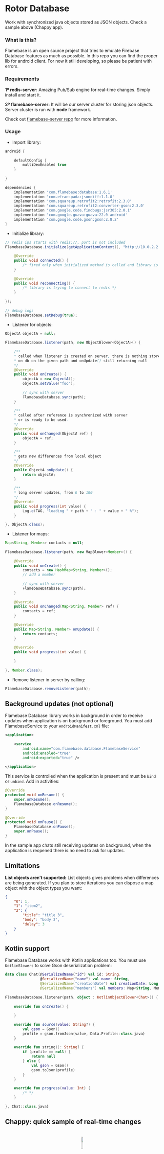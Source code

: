 
# Rotor Database

Work with synchronized java objects stored as JSON objects. Check a sample above (Chappy app).

### What is this?
Flamebase is an open source project that tries to emulate Firebase Database features as much as possible. In this repo you can find the proper lib for android client.
For now it still developing, so please be patient with errors.

### Requirements
**1º redis-server:** Amazing Pub/Sub engine for real-time changes. Simply install and start it.

**2º flamebase-server:** It will be our server cluster for storing json objects. Server cluster is run with **node** framework.

Check out [flamebase-server repo](https://github.com/flamebase/flamebase-server) for more information.

### Usage
- Import library:

```groovy
android {
 
    defaultConfig {
        multiDexEnabled true
    }
    
}
 
dependencies {
    implementation 'com.flamebase:database:1.6.1'
    implementation 'com.efraespada:jsondiff:1.1.0'
    implementation 'com.squareup.retrofit2:retrofit:2.3.0'
    implementation 'com.squareup.retrofit2:converter-gson:2.3.0'
    implementation 'com.google.code.findbugs:jsr305:2.0.1'
    implementation 'com.google.guava:guava:22.0-android'
    implementation 'com.google.code.gson:gson:2.8.2'
}
```
- Initialize library:
```java
// redis ips starts with redis://, port is not included
FlamebaseDatabase.initialize(getApplicationContext(), "http://10.0.2.2:1507/", "redis://10.0.2.2", new StatusListener() {
 
    @Override
    public void connected() {
        /* fired only when initialized method is called and library is connected to redis */
    }
    
    @Override
    public void reconnecting() {
        /* library is trying to connect to redis */
    }
 
});
 
// debug logs
FlamebaseDatabase.setDebug(true);
```
- Listener for objects:
```java
ObjectA objectA = null;
  
FlamebaseDatabase.listener(path, new ObjectBlower<ObjectA>() {
    
    /**
    * called when listener is created on server, there is nothing stored
    * on db on the given path and onUpdate() still returning null
    */
    @Override
    public void onCreate() {
        objectA = new ObjectA();
        objectA.setValue("foo");
        
        // sync with server
        FlamebaseDatabase.sync(path);
    }
    
    /**
    * called after reference is synchronized with server
    * or is ready to be used.
    */
    @Override
    public void onChanged(ObjectA ref) {
        objectA = ref;  
    }
    
    /**
    * gets new differences from local object
    */
    @Override
    public ObjectA onUpdate() {
        return objectA;
    }
 
    /**
    * long server updates, from 0 to 100
    */
    @Override
    public void progress(int value) {
        Log.e(TAG, "loading " + path + " : " + value + " %");
    }
 
}, ObjectA.class);
```
- Listener for maps:
```java
Map<String, Member> contacts = null;
 
FlamebaseDatabase.listener(path, new MapBlower<Member>() {
   
    @Override
    public void onCreate() {
        contacts = new HashMap<String, Member>();
        // add a member
        
        // sync with server
        FlamebaseDatabase.sync(path);
    }
    
    @Override
    public void onChanged(Map<String, Member> ref) {
        contacts = ref;
    }
    
    @Override
    public Map<String, Member> onUpdate() {
        return contacts;
    }
 
    @Override
    public void progress(int value) {
        
    }
  
}, Member.class);
```
- Remove listener in server by calling:
```java
FlamebaseDatabase.removeListener(path);
```

Background updates (not optional)
------------------
Flamebase Database library works in background in order to receive updates when application is on background or foreground. You must add FlamebaseService to your `AndroidManifest.xml` file:
```xml
<application>
 
    <service
        android:name="com.flamebase.database.FlamebaseService"
        android:enabled="true"
        android:exported="true" />
 
</application>
```
This service is controlled when the application is present and must be `bind` or `unbind`. Add in activities:
```java
@Override
protected void onResume() {
    super.onResume();
    FlamebaseDatabase.onResume();
}
 
@Override
protected void onPause() {
    FlamebaseDatabase.onPause();
    super.onPause();
}
```
In the sample app chats still receiving updates on background, when the application is reopened there is no need to ask for updates.

Limitations 
-----------
**List objects aren't supported:** List objects gives problems when differences are being generated. If you plan to store iterations you can dispose a map object with the object types you want:
```json
{
    "0": 1,
    "1": "item2",
    "2": {
        "title": "title 3",
        "body": "body 3",
        "delay": 3
    }
}
```

Kotlin support
--------------
Flamebase Database works with Kotlin applications too. You must use `KotlinBlowers` to solve Gson deserialization problem:
```kotlin
data class Chat(@SerializedName("id") val id: String,
                @SerializedName("name") val name: String,
                @SerializedName("creationDate") val creationDate: Long,
                @SerializedName("members") val members: Map<String, Member>)
 
FlamebaseDatabase.listener(path, object : KotlinObjectBlower<Chat>() {
 
    override fun onCreate() {
        
    }
 
    override fun source(value: String?) {
        val gson = Gson()
        profile = gson.fromJson(value, Data.Profile::class.java)
    }
 
    override fun string(): String? {
        if (profile == null) {
            return null
        } else {
            val gson = Gson()
            gson.toJson(profile)
        }
    }
    
    override fun progress(value: Int) {
        /* */
    }
 
}, Chat::class.java)
```

Chappy: quick sample of real-time changes
-------------------------------------------
<p align="center"><img width="10%" vspace="20" src="https://github.com/flamebase/flamebase-database-android/raw/develop/app/src/main/res/mipmap-xxxhdpi/ic_launcher_rounded.png"></p>
 
Imagine define some simple objects and share it between other devices by paths (`/chats/welcome_chat`):
 
```java
public class Chat {

    @SerializedName("name")
    @Expose
    String name;

    @SerializedName("members")
    @Expose
    Map<String, Member> members;

    @SerializedName("messages")
    @Expose
    Map<String, Message> messages;

    public Chat(String name, Map<String, Member> members, Map<String, Message> messages) {
        this.name = name;
        this.members = members;
        this.messages = messages;
    }
    
    /* getter and setter methods */
    
}
```
Define a chat listener and add messages:
```java
private Chat chat;

@Override protected void onCreate(Bundle savedInstanceState) {
    
    final String path = "/chats/welcome_chat";
    
    /* object instances, list adapter, etc.. */
    
    FlamebaseDatabase.listener(path, new ObjectBlower<Chat>() {
    
        @Override public void onCreate() {
            chat = new Chat();
            chat.setTitle("Foo Chat");
            
            // sync with server
            FlamebaseDatabase.sync(path);
        }
            
        @Override public Chat onUpdate() {
            return chat;
        }
    
        @Override public void onChanged(Chat ref) {
            chat = ref;
            
            // update screent title
            ChatActivity.this.setTitle(chat.getName());
            
            // order messages
            Map<String, Message> messageMap = new TreeMap<>(new Comparator<String>() {
                @Override public int compare(String o1, String o2) {
                    Long a = Long.valueOf(o1);
                    Long b = Long.valueOf(o2);
                    if (a > b) {
                        return 1;
                    } else if (a < b) {
                        return -1;
                    } else {
                        return 0;
                    }
                }
            });
            messageMap.putAll(chat.getMessages());
            chat.setMessages(messageMap);
    
            // update list
            messageList.getAdapter().notifyDataSetChanged();
            messageList.smoothScrollToPosition(0);
        }
    
        @Override public void progress(int value) {
            // print progress
        }
    
    }, Chat.class);
     
    sendButton.setOnClickListener(new View.OnClickListener() {
        @Override public void onClick(View v) {
            SharedPreferences prefs = getSharedPreferences(getPackageName(), Context.MODE_PRIVATE);
            String username = prefs.getString("username", null);
            if (name != null) {
                Message message = new Message(username, messageText.getText().toString());
                chat.getMessages().put(String.valueOf(new Date().getTime()), message);
        
                FlamebaseDatabase.sync(path);
        
                messageText.setText("");
            }
        }
    });
}
```
You can do changes or wait for them. All devices listening the same object will receive this changes to stay up to date:
 
<p align="center"><img width="30%" vspace="20" src="https://github.com/flamebase/flamebase-database-android/raw/develop/sample1.png"></p>


License
-------
    Copyright 2018 Efraín Espada

    Licensed under the Apache License, Version 2.0 (the "License");
    you may not use this file except in compliance with the License.
    You may obtain a copy of the License at

       http://www.apache.org/licenses/LICENSE-2.0

    Unless required by applicable law or agreed to in writing, software
    distributed under the License is distributed on an "AS IS" BASIS,
    WITHOUT WARRANTIES OR CONDITIONS OF ANY KIND, either express or implied.
    See the License for the specific language governing permissions and
    limitations under the License.
